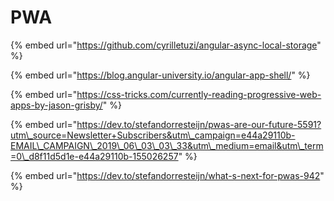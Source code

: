 # PWA

{% embed url="https://github.com/cyrilletuzi/angular-async-local-storage" %}

{% embed url="https://blog.angular-university.io/angular-app-shell/" %}

{% embed url="https://css-tricks.com/currently-reading-progressive-web-apps-by-jason-grisby/" %}

{% embed url="https://dev.to/stefandorresteijn/pwas-are-our-future-5591?utm\_source=Newsletter+Subscribers&utm\_campaign=e44a29110b-EMAIL\_CAMPAIGN\_2019\_06\_03\_03\_33&utm\_medium=email&utm\_term=0\_d8f11d5d1e-e44a29110b-155026257" %}

{% embed url="https://dev.to/stefandorresteijn/what-s-next-for-pwas-942" %}



